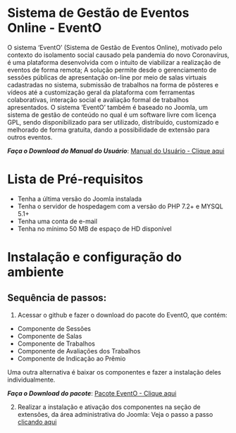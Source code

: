 # Sistema de Gestão de Eventos Online - EventO
  O sistema ‘EventO’ (Sistema de Gestão de Eventos Online), motivado pelo contexto do isolamento social causado pela pandemia do novo Coronavírus, é uma plataforma desenvolvida com o intuito de viabilizar a realização de eventos de forma remota; A solução permite desde o gerenciamento de sessões públicas de apresentação on-line por meio de salas virtuais cadastradas no sistema, submissão de trabalhos na forma de pôsteres e vídeos até a customização geral da plataforma com ferramentas colaborativas, interação social e avaliação formal de trabalhos apresentados. O sistema ‘EventO’ também é baseado no Joomla, um sistema de gestão de conteúdo no qual é um software livre com licença GPL, sendo disponibilizado para ser utilizado, distribuído, customizado e melhorado de forma gratuita, dando a possibilidade de extensão para outros eventos.

***Faça o Download do Manual do Usuário***: [Manual do Usuário - Clique aqui](https://github.com/MarcusShaider/Testes/blob/6038c9ae8410fc60c2c75174ec1aa10860e28f3e/-%20Manual-do-Utilizador-EVENTO.pdf)

# Lista de Pré-requisitos
- Tenha a última versão do Joomla instalada
- Tenha o servidor de hospedagem com a versão do PHP 7.2+ e MYSQL 5.1+
- Tenha uma conta de e-mail
- Tenha no mínimo 50 MB de espaço de HD disponível

# Instalação e configuração do ambiente
## Sequência de passos:

1.	Acessar o  github e fazer o download do pacote do EventO, que contém:
- Componente de Sessões
- Componente de Salas
- Componente de Trabalhos
- Componente de Avaliações dos Trabalhos
- Componente de Indicação ao Prêmio

Uma outra alternativa é baixar os componentes e fazer a instalação deles individualmente.

***Faça o Download do pacote***: [Pacote EventO - Clique aqui](https://github.com/pipufg/evento/blob/master/pkg_pip_componentes.zip)

2.	Realizar a instalação e ativação dos componentes na seção de extensões, da área administrativa do Joomla:
  Veja o passo a passo [clicando aqui](https://github.com/MarcusShaider/Testes/blob/main/Instalando%20componentes.png)
